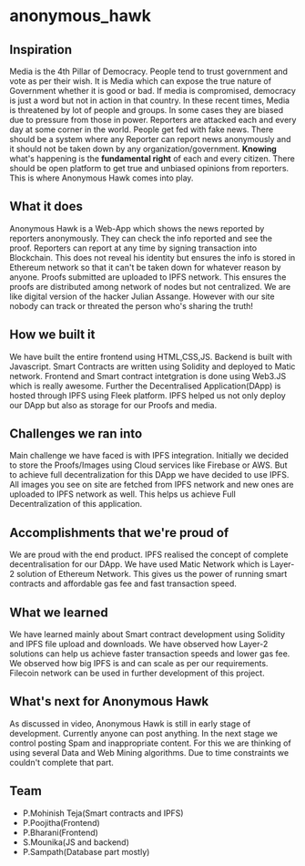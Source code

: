 # anonymous_hawk

## Inspiration
Media is the 4th Pillar of Democracy. People tend to trust government and vote as per their wish. It is Media which can expose the true nature of Government whether it is good or bad. If media is compromised, democracy is just a word but not in action in that country. 
    In these recent times, Media is threatened by lot of people and groups. In some cases they are biased due to pressure from those in power. Reporters are attacked each and every day at some corner in the world. People get fed with fake news. There should be a system where any Reporter can report news anonymously and it should not be taken down by any organization/government. **Knowing** what's happening is the **fundamental right** of each and every citizen. There should be open platform to get true and unbiased opinions from reporters. This is where Anonymous Hawk comes into play. 

## What it does
Anonymous Hawk is a Web-App which shows the news reported by reporters anonymously. They can check the info reported and see the proof. Reporters can report at any time by signing transaction into Blockchain. This does not reveal his identity but ensures the info is stored in Ethereum network so that it can't be taken down for whatever reason by anyone. Proofs submitted are uploaded to IPFS network. This ensures the proofs are distributed among network of nodes but not centralized. 
    We are like digital version of the hacker Julian Assange. However with our site nobody can track or threated the person who's sharing the truth!

## How we built it
We have built the entire frontend using HTML,CSS,JS. Backend is built with Javascript. Smart Contracts are written using Solidity and deployed to Matic network. Frontend and Smart contract intetgration is done using Web3.JS which is really awesome. 
     Further the Decentralised Application(DApp) is hosted through IPFS using Fleek platform. IPFS helped us not only deploy our DApp but also as storage for our Proofs and media.

## Challenges we ran into
Main challenge we have faced is with IPFS integration. Initially we decided to store the Proofs/Images using Cloud services like Firebase or AWS. But to achieve full decentralization for this DApp we have decided to use IPFS. All images you see on site are fetched from IPFS network and new ones are uploaded to IPFS network as well. This helps us achieve Full Decentralization of this application.

## Accomplishments that we're proud of
We are proud with the end product. IPFS realised the concept of complete decentralisation for our DApp. We have used Matic Network which is Layer-2 solution of Ethereum Network. This gives us the power of running smart contracts and affordable gas fee and fast transaction speed. 
## What we learned
We have learned mainly about Smart contract development using Solidity and IPFS file upload and downloads. We have observed how Layer-2 solutions can help us achieve faster transaction speeds and lower gas fee. We observed how big IPFS is and can scale as per our requirements. Filecoin network can be used in further development of this project.
## What's next for Anonymous Hawk
As discussed in video, Anonymous Hawk is still in early stage of development. Currently anyone can post anything. In the next stage we control posting Spam and inappropriate content. For this we are thinking of using several Data and Web Mining algorithms. Due to time constraints we couldn't complete that part.

## Team
- P.Mohinish Teja(Smart contracts and IPFS)
- P.Poojitha(Frontend)
- P.Bharani(Frontend)
- S.Mounika(JS and backend)
- P.Sampath(Database part mostly)

